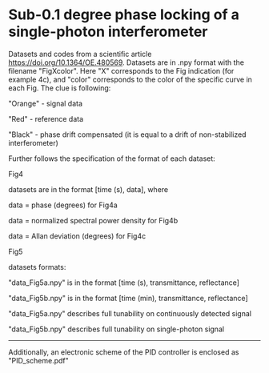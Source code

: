 # Sub-0.1 degree phase locking of a single-photon interferometer
Datasets and codes from a scientific article https://doi.org/10.1364/OE.480569. Datasets are in .npy format with the filename "FigXcolor". Here "X" corresponds to the Fig indication (for example 4c), and "color" corresponds to the color of the specific curve in each Fig. The clue is following:

  "Orange" - signal data

  "Red" - reference data

  "Black" - phase drift compensated (it is equal to a drift of non-stabilized interferometer)


  Further follows the specification of the format of each dataset:


  Fig4


  datasets are in the format [time (s), data], where


  data = phase (degrees) for Fig4a

  data = normalized spectral power density for Fig4b

  data = Allan deviation (degrees) for Fig4c

  Fig5


  datasets formats:


  "data_Fig5a.npy" is in the format [time (s), transmittance, reflectance]

  "data_Fig5b.npy" is in the format [time (min), transmittance, reflectance]


  "data_Fig5a.npy" describes full tunability on continuously detected signal

  "data_Fig5b.npy" describes full tunability on single-photon signal

____________________________________________________________________________________________

Additionally, an electronic scheme of the PID controller is enclosed as "PID_scheme.pdf"
